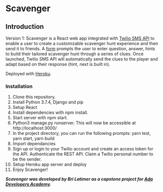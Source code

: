 # **Scavenger**

## **Introduction**

Version 1: Scavenger is a React web app integrated with [Twilio SMS API](https://www.twilio.com/docs/iam/keys/api-key-resource) to enable a user to create a customizable scavenger hunt experience and then send it to friends. A [form](https://reactjs.org/docs/forms.html) prompts the user to enter question, answer, hints to build their tailored scavenger hunt through a series of clues. Once launched, Twilio SMS API will automatically send the clues to the player and adapt based on their response (hint, next is built in).

Deployed with [Heroku](https://dashboard.heroku.com/apps). 

### **Installation**

1. Clone this repository.
2. Install Python 3.7.4, Django and pip
3. Setup React
4. Install dependencies with npm install.
5. Start server with npm start.
6. Python3 manage.py runserver. This will now be accessible at http://localhost:3000/
7. In the project directory, you can run the following prompts: yarn    test, yarn start, yarn build
8. Import dependancies
9. Sign up or login to your Twilio account and create an access token for the API. Authenticate the REST API. Claim a Twilio personal number to be the sender.
10. Setup Heroku app server and deploy
11. Enjoy Scavenger!

_**Scavenger was developed by Bri Latimer as a capstone project for [Ada Developers Academy](https://adadevelopersacademy.org/).**_
